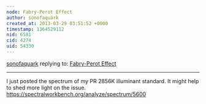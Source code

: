 ```yaml
---
node: Fabry-Perot Effect
author: sonofaquark
created_at: 2013-03-29 03:51:52 +0000
timestamp: 1364529112
nid: 6581
cid: 4274
uid: 54330
---
```




[sonofaquark](../profile/sonofaquark) replying to: [Fabry-Perot Effect](../notes/sonofaquark/3-28-2013/fabry-perot-effect)

----
I just posted the spectrum of my PR 2856K illuminant standard. It might help to shed more light on the issue. https://spectralworkbench.org/analyze/spectrum/5600